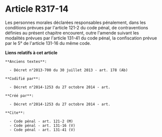 # Article R317-14

Les personnes morales déclarées responsables pénalement, dans les conditions prévues par l'article 121-2 du code pénal, de
contraventions définies au présent chapitre encourent, outre l'amende suivant les modalités prévues par l'article 131-41 du
code pénal, la confiscation prévue par le 5° de l'article 131-16 du même code.

**Liens relatifs à cet article**

	**Anciens textes**:

	  - Décret n°2013-700 du 30 juillet 2013 - art. 178 (Ab)

	**Codifié par**:

	  - Décret n°2014-1253 du 27 octobre 2014 - art.

	**Créé par**:

	  - Décret n°2014-1253 du 27 octobre 2014 - art.

	**Cite**:

	  - Code pénal - art. 121-2 (M)
	  - Code pénal - art. 131-16 (V)
	  - Code pénal - art. 131-41 (V)
